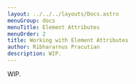 ```yaml
---
layout: ../../../layouts/Docs.astro
menuGroup: docs
menuTitle: Element Attributes
menuOrder: 2
title: Working with Element Attributes
author: Ribhararnus Pracutian
description: WIP.
---
```


WIP.
